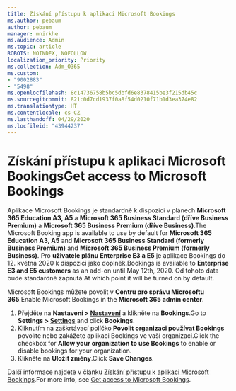```yaml
---
title: Získání přístupu k aplikaci Microsoft Bookings
ms.author: pebaum
author: pebaum
manager: mnirkhe
ms.audience: Admin
ms.topic: article
ROBOTS: NOINDEX, NOFOLLOW
localization_priority: Priority
ms.collection: Adm_O365
ms.custom:
- "9002883"
- "5498"
ms.openlocfilehash: 8c14736758b5bc5dbfd6e8378415be3f215db45c
ms.sourcegitcommit: 821c0d7cd1937f0a8f54d0210f71b1d3ea374e82
ms.translationtype: HT
ms.contentlocale: cs-CZ
ms.lasthandoff: 04/29/2020
ms.locfileid: "43944237"
---
```

# <a name="get-access-to-microsoft-bookings"></a><span data-ttu-id="912ab-102">Získání přístupu k aplikaci Microsoft Bookings</span><span class="sxs-lookup"><span data-stu-id="912ab-102">Get access to Microsoft Bookings</span></span>

<span data-ttu-id="912ab-103">Aplikace Microsoft Bookings je standardně k dispozici v plánech **Microsoft 365 Education A3, A5** a **Microsoft 365 Business Standard (dříve Business Premium)** a **Microsoft 365 Business Premium (dříve Business)**.</span><span class="sxs-lookup"><span data-stu-id="912ab-103">The Microsoft Booking app is available to use by default for **Microsoft 365 Education A3, A5** and **Microsoft 365 Business Standard (formerly Business Premium)** and **Microsoft 365 Business Premium (formerly Business)**.</span></span> <span data-ttu-id="912ab-104">Pro **uživatele plánu Enterprise E3 a E5** je aplikace Bookings do 12. května 2020 k dispozici jako doplněk.</span><span class="sxs-lookup"><span data-stu-id="912ab-104">Bookings is available to **Enterprise E3 and E5 customers** as an add-on until May 12th, 2020.</span></span> <span data-ttu-id="912ab-105">Od tohoto data bude standardně zapnutá.</span><span class="sxs-lookup"><span data-stu-id="912ab-105">At which point it will be turned on by default.</span></span>

<span data-ttu-id="912ab-106">Microsoft Bookings můžete povolit v **Centru pro správu Microsoftu 365**.</span><span class="sxs-lookup"><span data-stu-id="912ab-106">Enable Microsoft Bookings in the **Microsoft 365 admin center**.</span></span>

1. <span data-ttu-id="912ab-107">Přejděte na **Nastavení > [Nastavení](https://admin.microsoft.com/Adminportal/Home?source=applauncher#/Settings/Services)** a klikněte na **Bookings**.</span><span class="sxs-lookup"><span data-stu-id="912ab-107">Go to **Settings > [Settings](https://admin.microsoft.com/Adminportal/Home?source=applauncher#/Settings/Services)** and click **Bookings**.</span></span>
2. <span data-ttu-id="912ab-108">Kliknutím na zaškrtávací políčko **Povolit organizaci používat Bookings** povolíte nebo zakážete aplikaci Bookings ve vaší organizaci.</span><span class="sxs-lookup"><span data-stu-id="912ab-108">Click the checkbox for **Allow your organization to use Bookings** to enable or disable bookings for your organization.</span></span>
3. <span data-ttu-id="912ab-109">Klikněte na **Uložit změny**.</span><span class="sxs-lookup"><span data-stu-id="912ab-109">Click **Save Changes**.</span></span>

<span data-ttu-id="912ab-110">Další informace najdete v článku [Získání přístupu k aplikaci Microsoft Bookings](https://support.microsoft.com/cs-CZ/office/get-access-to-microsoft-bookings-5382dc07-aaa5-45c9-8767-502333b214ce).</span><span class="sxs-lookup"><span data-stu-id="912ab-110">For more info, see [Get access to Microsoft Bookings](https://support.microsoft.com/cs-CZ/office/get-access-to-microsoft-bookings-5382dc07-aaa5-45c9-8767-502333b214ce).</span></span>

